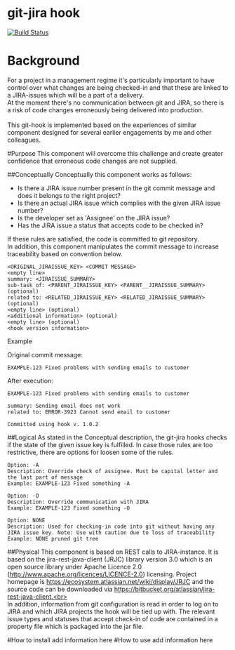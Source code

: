 # git-jira hook

[![Build Status](https://travis-ci.org/pgjerlow/git-jira-hook.svg?branch=master)](https://travis-ci.org/pgjerlow/git-jira-hook)

# Background
For a project in a management regime it's particularly important to have control over what changes are being checked-in and that these are linked to a JIRA-issues which will be a part of a delivery.<br>
At the moment there's no communication between git and JIRA, so there is a risk of code changes erroneously being delivered into production.<br><br>
This git-hook is implemented based on the experiences of similar component designed for several earlier engagements by me and other colleagues.

#Purpose
This component will overcome this challenge and create greater confidence that erroneous code changes are not supplied.

##Conceptually
Conceptually this component works as follows:

* Is there a JIRA issue number present in the git commit message and does it belongs to the right project?
* Is there an actual JIRA issue which complies with the given JIRA issue number?
* Is the developer set as 'Assignee' on the JIRA issue?
* Has the JIRA issue a status that accepts code to be checked in?


If these rules are satisfied, the code is committed to git repository.<br>
In addition, this component manipulates the commit message to increase traceability based on convention below.<br>

```
<ORIGINAL_JIRAISSUE_KEY> <COMMIT MESSAGE>
<empty line>
summary: <JIRAISSUE_SUMMARY>
sub-task of: <PARENT_JIRAISSUE_KEY> <PARENT__JIRAISSUE_SUMMARY> (optional)
related to: <RELATED_JIRAISSUE_KEY> <RELATED_JIRAISSUE_SUMMARY> (optional)
<empty line> (optional)
<additional information> (optional)
<empty line> (optional)
<hook version information>
```

Example<br>

Original commit message:<br>
```
EXAMPLE-123 Fixed problems with sending emails to customer
```

After execution:<br>
```
EXAMPLE-123 Fixed problems with sending emails to customer

summary: Sending email does not work
related to: ERROR-3923 Cannot send email to customer

Committed using hook v. 1.0.2
```

##Logical
As stated in the Conceptual description, the git-jira hooks checks if the state of the given issue key is fulfilled.
In case those rules are too restrictive, there are options for loosen some of the rules.

```
Option: -A
Description: Override check of assignee. Must be capital letter and the last part of message
Example: EXAMPLE-123 Fixed something -A

Option: -O
Description: Override communication with JIRA
Example: EXAMPLE-123 Fixed something -O

Option: NONE
Description: Used for checking-in code into git without having any JIRA issue key. Note: Use with caution due to loss of traceability
Example: NONE pruned git tree
```


##Physical
This component is based on REST calls to JIRA-instance.
It is based on the jira-rest-java-client (JRJC) library version 3.0 which is an open source library under Apache Licence 2.0 (http://www.apache.org/licences/LICENCE-2.0) licensing.
Project homepage is https://ecosystem.atlassian.net/wiki/display/JRJC and the source code can be downloaded via https://bitbucket.org/atlassian/jira-rest-java-client.<br><br>
In addition, information from git configuration is read in order to log on to JIRA and which JIRA projects the hook will be tied up with. The relevant issue types and statuses that accept check-in of code are contained in a property file which is packaged into the jar file.


#How to install
add information here
#How to use
add information here
